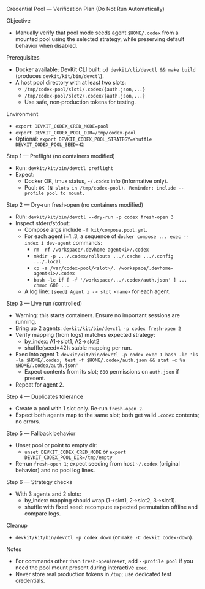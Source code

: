Credential Pool — Verification Plan (Do Not Run Automatically)

Objective
- Manually verify that pool mode seeds agent `$HOME/.codex` from a mounted pool using the selected strategy, while preserving default behavior when disabled.

Prerequisites
- Docker available; DevKit CLI built: `cd devkit/cli/devctl && make build` (produces `devkit/kit/bin/devctl`).
- A host pool directory with at least two slots:
  - `/tmp/codex-pool/slot1/.codex/{auth.json,...}`
  - `/tmp/codex-pool/slot2/.codex/{auth.json,...}`
  - Use safe, non‑production tokens for testing.

Environment
- `export DEVKIT_CODEX_CRED_MODE=pool`
- `export DEVKIT_CODEX_POOL_DIR=/tmp/codex-pool`
- Optional: `export DEVKIT_CODEX_POOL_STRATEGY=shuffle DEVKIT_CODEX_POOL_SEED=42`

Step 1 — Preflight (no containers modified)
- Run: `devkit/kit/bin/devctl preflight`
- Expect:
  - Docker OK, tmux status, `~/.codex` info (informative only).
  - Pool: `OK (N slots in /tmp/codex-pool). Reminder: include --profile pool to mount.`

Step 2 — Dry‑run fresh‑open (no containers modified)
- Run: `devkit/kit/bin/devctl --dry-run -p codex fresh-open 3`
- Inspect stderr/stdout:
  - Compose args include `-f kit/compose.pool.yml`.
  - For each agent i=1..3, a sequence of `docker compose ... exec --index i dev-agent` commands:
    - `rm -rf /workspace/.devhome-agent<i>/.codex`
    - `mkdir -p .../.codex/rollouts .../.cache .../.config .../.local`
    - `cp -a /var/codex-pool/<slot>/. /workspace/.devhome-agent<i>/.codex`
    - `bash -lc if [ -f '/workspace/.../.codex/auth.json' ] ... chmod 600 ...`
  - A log line: `[seed] Agent i -> slot <name>` for each agent.

Step 3 — Live run (controlled)
- Warning: this starts containers. Ensure no important sessions are running.
- Bring up 2 agents: `devkit/kit/bin/devctl -p codex fresh-open 2`
- Verify mapping (from logs) matches expected strategy:
  - by_index: A1→slot1, A2→slot2
  - shuffle(seed=42): stable mapping per run.
- Exec into agent 1: `devkit/kit/bin/devctl -p codex exec 1 bash -lc 'ls -la $HOME/.codex; test -f $HOME/.codex/auth.json && stat -c %a $HOME/.codex/auth.json'`
  - Expect contents from its slot; `600` permissions on `auth.json` if present.
- Repeat for agent 2.

Step 4 — Duplicates tolerance
- Create a pool with 1 slot only. Re‑run `fresh-open 2`.
- Expect both agents map to the same slot; both get valid `.codex` contents; no errors.

Step 5 — Fallback behavior
- Unset pool or point to empty dir:
  - `unset DEVKIT_CODEX_CRED_MODE` or `export DEVKIT_CODEX_POOL_DIR=/tmp/empty`
- Re‑run `fresh-open 1`; expect seeding from host `~/.codex` (original behavior) and no pool log lines.

Step 6 — Strategy checks
- With 3 agents and 2 slots:
  - by_index: mapping should wrap (1→slot1, 2→slot2, 3→slot1).
  - shuffle with fixed seed: recompute expected permutation offline and compare logs.

Cleanup
- `devkit/kit/bin/devctl -p codex down` (or `make -C devkit codex-down`).

Notes
- For commands other than `fresh-open`/`reset`, add `--profile pool` if you need the pool mount present during interactive `exec`.
- Never store real production tokens in `/tmp`; use dedicated test credentials.

